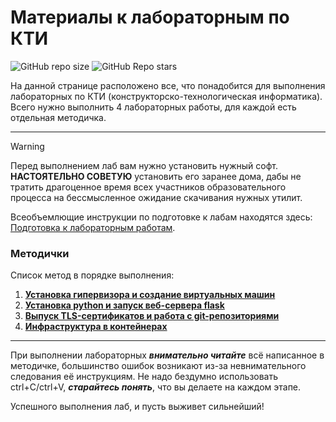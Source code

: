 # Материалы к лабораторным по КТИ
![GitHub repo size](https://img.shields.io/github/repo-size/Porfik/DTI-lab-manual) ![GitHub Repo stars](https://img.shields.io/github/stars/Porfik/DTI-lab-manual)

На данной странице расположено все, что понадобится для выполнения лабораторных по КТИ (конструкторско-технологическая информатика). Всего нужно выполнить 4 лабораторных работы, для каждой есть отдельная методичка.

---

>[!WARNING]
>Перед выполнением лаб вам нужно установить нужный софт. **НАСТОЯТЕЛЬНО СОВЕТУЮ** установить его заранее дома, дабы не тратить драгоценное время всех участников образовательного процесса на бессмысленное ожидание скачивания нужных утилит.

Всеобъемлющие инструкции по подготовке к лабам находятся здесь: [Подготовка к лабораторным работам](manuals/Preparation_for_labs.md).

### Методички
Список метод в порядке выполнения:
1. [**Установка гипервизора и создание виртуальных машин**](manuals/Lab_1.md)
2. [**Установка python и запуск веб-сервера flask**](manuals/Lab_2.md)
3. [**Выпуск TLS-сертификатов и работа с git-репозиториями**](manuals/Lab_3.md)
4. [**Инфраструктура в контейнерах**](manuals/Lab_4.md)

---

При выполнении лабораторных ***внимательно читайте*** всё написанное в методичке, большинство ошибок возникают из-за невнимательного следования её инструкциям. Не надо бездумно использовать ctrl+C/ctrl+V, ***старайтесь понять***, что вы делаете на каждом этапе.

Успешного выполнения лаб, и пусть выживет сильнейший!
